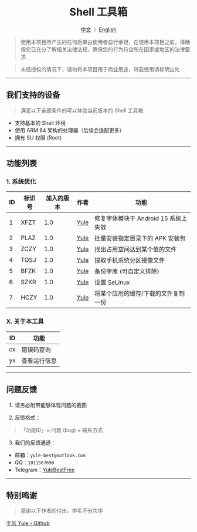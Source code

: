 <div align="center">

# Shell 工具箱

[中文](https://github.com/YuleBest/ShellTool/blob/main/README.md)  ｜  [English](https://github.com/YuleBest/ShellTool/blob/main/README_EN.md)

</div>

> 使用本项目所产生的任何后果由使用者自行承担，在使用本项目之前，请确保您已充分了解相关法律法规，确保您的行为符合所在国家或地区的法律要求

> 未经授权的情况下，请勿将本项目用于商业用途，转载使用请标明出处

***

## 我们支持的设备

> 满足以下全部条件的可以体验当前版本的 Shell 工具箱

- 支持基本的 Shell 环境
- 使用 ARM 64 架构的处理器（后续会适配更多）
- 拥有 SU 权限 (Root)

---

## 功能列表

### 1. 系统优化

| ID   | 标识号 | 加入的版本 | 作者 | 功能  |
| ---- | ------ | ---- | ---- | ----- |
| 1    | XFZT | 1.0 | [Yule](https://github.com/YuleBest) | 修复字体模块于 Android 15 系统上失效 |
| 2    | PLAZ | 1.0 | [Yule](https://github.com/YuleBest) | 批量安装指定目录下的 APK 安装包 |
| 3    | ZCZY | 1.0 | [Yule](https://github.com/YuleBest) | 找出占用空间达到某个值的文件 |
| 4    | TQSJ | 1.0 | [Yule](https://github.com/YuleBest)     | 提取手机系统分区镜像文件 |
| 5    | BFZK | 1.0 | [Yule](https://github.com/YuleBest)     | 备份字库 (可自定义排除) |
| 6    | SZKR | 1.0 | [Yule](https://github.com/YuleBest)     | 设置 SeLinux |
| 7    | HCZY | 1.0 | [Yule](https://github.com/YuleBest)     | 将某个应用的缓存/下载的文件复制一份 |

### X. 关于本工具

| ID   | 功能         |
| ---- | ------------ |
| cx   | 错误码查询   |
| yx   | 查看运行信息 |

***

## 问题反馈

1. 请务必附带能够体现问题的截图
   
2. 反馈格式：
   
> 「功能ID」+ 问题 (bug) + 联系方式
   
3. 我们的反馈通道：
   
- 邮箱：`yule-best@outlook.com`
- QQ：`1011567690`
- Telegram：[YuleBestFree](t.me/YuleBestFree)

---

## 特别鸣谢

> 感谢以下作者的付出，排名不分次序

[于乐 Yule - Github](https://github.com/YuleBest)

